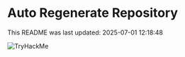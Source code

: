 # Auto Regenerate Repository

This README was last updated: 2025-07-01 12:18:48

 ![TryHackMe](https://tryhackme.com/badge/533634)